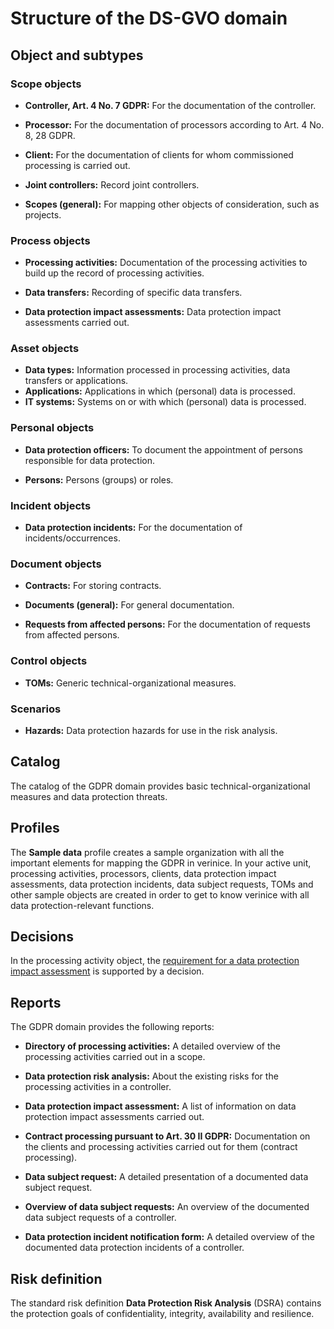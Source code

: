 <!-- © 2024 The Project Contributors - see AUTHORS.txt -->
# Structure of the DS-GVO domain

## Object and subtypes

### Scope objects

- **Controller, Art. 4 No. 7 GDPR:** For the documentation of the controller.
- **Processor:** For the documentation of processors according to Art. 4 No. 8, 28 GDPR.
- **Client:** For the documentation of clients for whom commissioned processing is carried out.
- **Joint controllers:** Record joint controllers.

- **Scopes (general):** For mapping other objects of consideration, such as projects.

### Process objects

- **Processing activities:** Documentation of the processing activities to build up the record of processing activities.

- **Data transfers:** Recording of specific data transfers.
- **Data protection impact assessments:** Data protection impact assessments carried out.

### Asset objects

- **Data types:** Information processed in processing activities, data transfers or applications.
- **Applications:** Applications in which (personal) data is processed.
- **IT systems:** Systems on or with which (personal) data is processed.

### Personal objects

- **Data protection officers:** To document the appointment of persons responsible for data protection.

- **Persons:** Persons (groups) or roles.

### Incident objects

- **Data protection incidents:** For the documentation of incidents/occurrences.

### Document objects

- **Contracts:** For storing contracts.
- **Documents (general):** For general documentation.

- **Requests from affected persons:** For the documentation of requests from affected persons.

### Control objects

- **TOMs:** Generic technical-organizational measures.

### Scenarios

- **Hazards:** Data protection hazards for use in the risk analysis.

## Catalog

The catalog of the GDPR domain provides basic technical-organizational measures and data protection threats.

## Profiles

The **Sample data** profile creates a sample organization with all the important elements for mapping the GDPR in verinice. In your active unit, processing activities, processors, clients, data protection impact assessments, data protection incidents, data subject requests, TOMs and other sample objects are created in order to get to know verinice with all data protection-relevant functions.

## Decisions

In the processing activity object, the [requirement for a data protection impact assessment](./data-processing#data-protection-impact-assessment-dsfa-required) is supported by a decision.

## Reports

The GDPR domain provides the following reports:

- **Directory of processing activities:** A detailed overview of the processing activities carried out in a scope.
- **Data protection risk analysis:** About the existing risks for the processing activities in a controller.
- **Data protection impact assessment:** A list of information on data protection impact assessments carried out.
- **Contract processing pursuant to Art. 30 II GDPR:** Documentation on the clients and processing activities carried out for them (contract processing).
- **Data subject request:** A detailed presentation of a documented data subject request.
- **Overview of data subject requests:** An overview of the documented data subject requests of a controller.

- **Data protection incident notification form:** A detailed overview of the documented data protection incidents of a controller.

## Risk definition

The standard risk definition **Data Protection Risk Analysis** (DSRA) contains the protection goals of confidentiality, integrity, availability and resilience.
